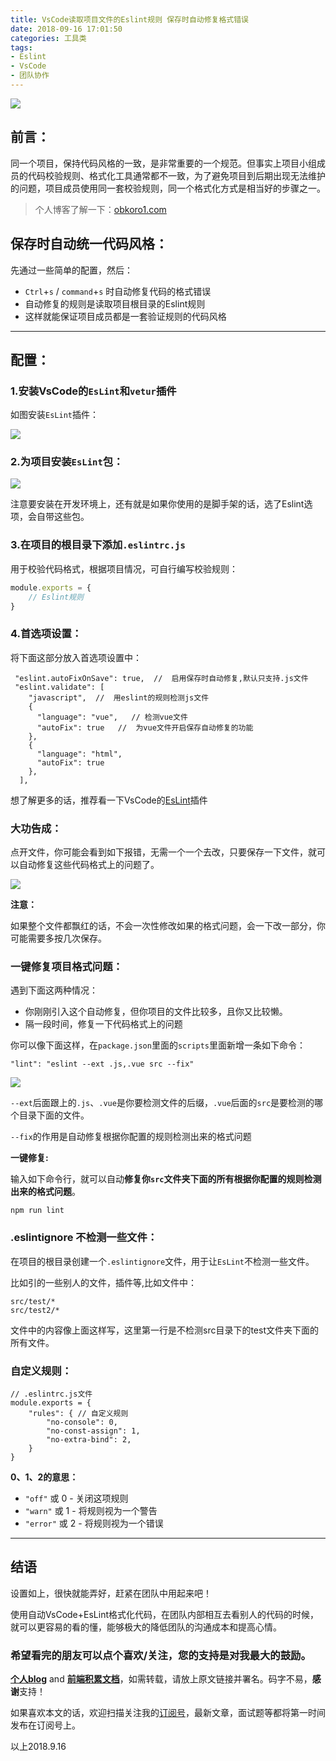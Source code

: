 ```yaml
---
title: VsCode读取项目文件的Eslint规则 保存时自动修复格式错误
date: 2018-09-16 17:01:50
categories: 工具类
tags:
- Eslint
- VsCode
- 团队协作
---
```


![](https://github.com/OBKoro1/articleImg_src/blob/master/weibo_img_move/undefined?raw=true?raw=true)

## 前言：

同一个项目，保持代码风格的一致，是非常重要的一个规范。但事实上项目小组成员的代码校验规则、格式化工具通常都不一致，为了避免项目到后期出现无法维护的问题，项目成员使用同一套校验规则，同一个格式化方式是相当好的步骤之一。


<!--more-->

> 个人博客了解一下：[obkoro1.com](http://obkoro1.com/)

## 保存时自动统一代码风格：

先通过一些简单的配置，然后：

* `Ctrl`+`s` / `command`+`s` 时自动修复代码的格式错误
* 自动修复的规则是读取项目根目录的Eslint规则
* 这样就能保证项目成员都是一套验证规则的代码风格

---

## 配置：

### 1.安装VsCode的`EsLint`和`vetur`插件

如图安装`EsLint`插件：

![](https://github.com/OBKoro1/articleImg_src/blob/master/weibo_img_move/undefined?raw=true?raw=true)

### 2.为项目安装`EsLint`包：

![](https://github.com/OBKoro1/articleImg_src/blob/master/weibo_img_move/undefined?raw=true?raw=true)

注意要安装在开发环境上，还有就是如果你使用的是脚手架的话，选了Eslint选项，会自带这些包。

### 3.在项目的根目录下添加`.eslintrc.js`

用于校验代码格式，根据项目情况，可自行编写校验规则：

```js
module.exports = {
    // Eslint规则
}
```

### 4.首选项设置：

将下面这部分放入首选项设置中：

     "eslint.autoFixOnSave": true,  //  启用保存时自动修复,默认只支持.js文件
     "eslint.validate": [
        "javascript",  //  用eslint的规则检测js文件
        {
          "language": "vue",   // 检测vue文件
          "autoFix": true   //  为vue文件开启保存自动修复的功能
        },
        {
          "language": "html",
          "autoFix": true
        },
      ],

想了解更多的话，推荐看一下VsCode的[EsLint](https://marketplace.visualstudio.com/items?itemName=dbaeumer.vscode-eslint)插件

### 大功告成：

点开文件，你可能会看到如下报错，无需一个一个去改，只要保存一下文件，就可以自动修复这些代码格式上的问题了。

![](https://github.com/OBKoro1/articleImg_src/blob/master/weibo_img_move/undefined?raw=true?raw=true)

**注意：**

如果整个文件都飘红的话，不会一次性修改如果的格式问题，会一下改一部分，你可能需要多按几次保存。

### 一键修复项目格式问题：

遇到下面这两种情况：

* 你刚刚引入这个自动修复，但你项目的文件比较多，且你又比较懒。
* 隔一段时间，修复一下代码格式上的问题

你可以像下面这样，在`package.json`里面的`scripts`里面新增一条如下命令：

    "lint": "eslint --ext .js,.vue src --fix"

![](https://github.com/OBKoro1/articleImg_src/blob/master/weibo_img_move/undefined?raw=true?raw=true)

`--ext`后面跟上的`.js`、`.vue`是你要检测文件的后缀，`.vue`后面的`src`是要检测的哪个目录下面的文件。

`--fix`的作用是自动修复根据你配置的规则检测出来的格式问题

**一键修复:**

输入如下命令行，就可以自动**修复你`src`文件夹下面的所有根据你配置的规则检测出来的格式问题**。

    npm run lint

### .eslintignore 不检测一些文件：

在项目的根目录创建一个`.eslintignore`文件，用于让`EsLint`不检测一些文件。

比如引的一些别人的文件，插件等,比如文件中：

    src/test/* 
    src/test2/* 

文件中的内容像上面这样写，这里第一行是不检测src目录下的test文件夹下面的所有文件。

### 自定义规则：

    // .eslintrc.js文件
    module.exports = {
        "rules": { // 自定义规则
            "no-console": 0,
            "no-const-assign": 1, 
            "no-extra-bind": 2,
        }
    }

**0、1、2的意思：**

* `"off"` 或 0 - 关闭这项规则
* `"warn"` 或 1 - 将规则视为一个警告
* `"error"` 或 2 - 将规则视为一个错误

---

## 结语

设置如上，很快就能弄好，赶紧在团队中用起来吧！

使用自动VsCode+EsLint格式化代码，在团队内部相互去看别人的代码的时候，就可以更容易的看的懂，能够极大的降低团队的沟通成本和提高心情。

### 希望看完的朋友可以点个喜欢/关注，您的支持是对我最大的鼓励。

**[个人blog](http://obkoro1.com/)** and **[前端积累文档](http://obkoro1.com/web_accumulate/)**，如需转载，请放上原文链接并署名。码字不易，**感谢**支持！
 
如果喜欢本文的话，欢迎扫描关注我的[订阅号](https://user-gold-cdn.xitu.io/2018/5/1/1631b6f52f7e7015?w=344&h=344&f=jpeg&s=8317)，最新文章，面试题等都将第一时间发布在订阅号上。
 
 以上2018.9.16
